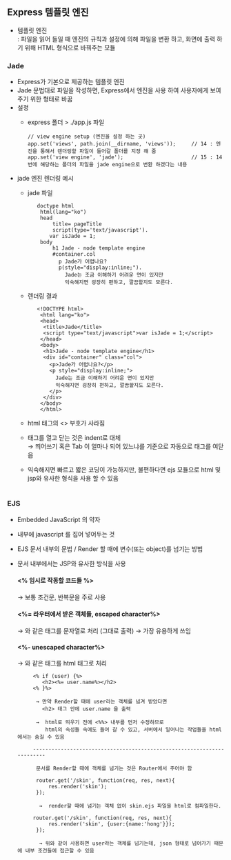 
## Express 템플릿 엔진
 - 템플릿 엔진       
  : 파일을 읽어 들일 때 엔진의 규칙과 설정에 의해 파일을 변환 하고, 화면에 출력 하기 위해 HTML 형식으로 바꿔주는 모듈
 
 ### Jade
   - Express가 기본으로 제공하는 템플릿 엔진  
   - Jade 문법대로 파일을 작성하면, Express에서 엔진을 사용 하여 사용자에게 보여주기 위한 형태로 바꿈
   - 설정
     - express 폴더 > ./app.js 파일           
	  
           // view engine setup (엔진을 설정 하는 곳)
           app.set('views', path.join(__dirname, 'views'));     // 14 : 엔진을 통해서 렌더링할 파일이 들어갈 폴더를 지정 해 줌
           app.set('view engine', 'jade');                      // 15 : 14번에 해당하는 폴더의 파일을 jade engine으로 변환 하겠다는 내용

 
   - jade 엔진 렌더링 예시 
     - jade 파일 
			
			  doctype html
			   html(lang="ko")
			   head
				   title= pageTitle
				   script(type='text/javascript').
				  var isJade = 1;
			   body
				   h1 Jade - node template engine
				   #container.col
				     p Jade가 어렵나요?
				     p(style="display:inline;").
					   Jade는 조금 이해하기 어려운 면이 있지만					
					   익숙해지면 굉장히 편하고, 깔끔할지도 모른다.
					


     - 렌더링 결과 
			
              <!DOCTYPE html>
			   <html lang="ko">
			   <head>
				<title>Jade</title>
				<script type="text/javascript">var isJade = 1;</script>
			   </head>
			   <body>
				<h1>Jade - node template engine</h1>
				<div id="container" class="col">
				  <p>Jade가 어렵나요?</p>
				  <p style="display:inline;">
					Jade는 조금 이해하기 어려운 면이 있지만			
					익숙해지면 굉장히 편하고, 깔끔할지도 모른다.
				  </p>
				</div>
			   </body>
			   </html>
			
			
	  - html 태그의 <> 부호가 사라짐
	  - 태그를 열고 닫는 것은 indent로 대체   
	    → 띄어쓰기 혹은 Tab 이 얼마나 되어 있느냐를 기준으로 자동으로 태그를 여닫음
	 - 익숙해지면 빠르고 짧은 코딩이 가능하지만, 불편하다면 ejs 모듈으로 html 및 jsp와 유사한 형식을 사용 할 수 있음 

#
### EJS
  - Embedded JavaScript 의 약자
  - 내부에 javascript 를 집어 넣어두는 것 
  - EJS 문서 내부의 문법 / Render 할 때에 변수(또는 object)를 넘기는 방법
  - 문서 내부에서는 JSP와 유사한 방식을 사용
    #### <% 임시로 작동할 코드들 %>      
       → 보통 조건문, 반복문을 주로 사용 
      
    #### <%= 라우터에서 받은 객체들, escaped character%>     
       →  <b></b> 와 같은 태그를 문자열로 처리 (그대로 출력)
       → 가장 유용하게 쓰임 
       
    #### <%- unescaped character%>      
       → <b></b> 와 같은 태그를 html 태그로 처리

		  
			 <% if (user) {%>
			 	<h2><%= user.name%></h2>
			 <% }%>

			  → 만약 Render할 때에 user라는 객체를 넘겨 받았다면
			    <h2> 태그 안에 user.name 을 출력
		
	          →  html로 띄우기 전에 <%%> 내부를 먼저 수정하므로
			     html의 속성들 속에도 들어 갈 수 있고, 서버에서 일어나는 작업들을 html 에서는 숨길 수 있음
			     
			 -----------------------------------------------------------------------    
		  
		      문서를 Render할 때에 객체를 넘기는 것은 Router에서 주어야 함                          

			  router.get('/skin', function(req, res, next){
				  res.render('skin');
			  });

			   →  render할 때에 넘기는 객체 없이 skin.ejs 파일을 html로 컴파일한다.

			 router.get('/skin', function(req, res, next){
				  res.render('skin', {user:{name:'hong'}});
			  });

			   → 위와 같이 사용하면 user라는 객체를 넘기는데, json 형태로 넘어가기 때문에 내부 조건들에 접근할 수 있음 
